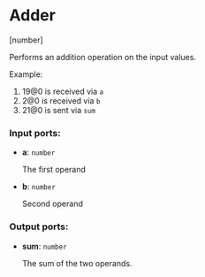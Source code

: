# Adder

[number]

Performs an addition operation on the input values.

Example:

1. 19@0 is received via `a`
2. 2@0 is received via `b`
3. 21@0 is sent via `sum`

### Input ports:

* __a__: `number`

    The first operand


* __b__: `number`

    Second operand

### Output ports:

* __sum__: `number`

    The sum of the two operands.

